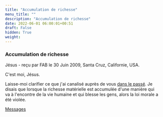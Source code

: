 ```yaml
---
title: "Accumulation de richesse"
menu_title: ""
description: "Accumulation de richesse"
date: 2022-06-01 06:00:01+00:51
draft: False
hidden: True
weight:
---
```

### Accumulation de richesse

Jésus - reçu par FAB le 30 Juin 2009, Santa Cruz, Californie, USA.

C'est moi, Jésus.

Laisse-moi clarifier ce que j'ai canalisé auprès de vous [dans le passé](/fr-contemporary-messages/fr-contemporary-messages-by-date-order/fr-contemporary-messages-2009/fr-2009-5-21-1-fab-jesus/). Je disais que lorsque la richesse matérielle est accumulée d'une manière qui va à l'encontre de la vie humaine et qui blesse les gens, alors la loi morale a été violée.

[Messages](/fr-contemporary-messages/fr-contemporary-messages-by-date-order/fr-contemporary-messages-2009)